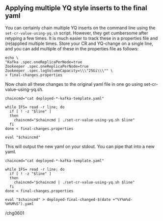 ## Applying multiple YQ style inserts to the final yaml

You can certainly chain multiple YQ inserts on the command line using the `set-cr-value-using-yq.sh` script. 
However, they get cumbersome after retyping a few times. It is much easier to track these in a properties 
file and (re)applied multiple times. Store your CR and YQ-change on a single line, and you can add multiple 
of these in the properties file as follows:
```
echo \
"Kafka .spec.oneReplicaPerNode=true
Zookeeper .spec.oneReplicaPerNode=true
Zookeeper .spec.logVolumeCapacity=\\\"25Gi\\\"" \
> final-changes.properties

```

Now chain all these changes to the original yaml file in one go using set-cr-value-using-yq.sh.

```
chaincmd="cat deployed-*-kafka-template.yaml"

while IFS= read -r line; do
  if [ ! -z "$line" ]
  then
    chaincmd="$chaincmd | ./set-cr-value-using-yq.sh $line"
  fi
done < final-changes.properties

eval "$chaincmd"

```

This will output the new yaml on your stdout.
You can pipe that into a new yaml.

```
chaincmd="cat deployed-*-kafka-template.yaml"

while IFS= read -r line; do
  if [ ! -z "$line" ]
  then
    chaincmd="$chaincmd | ./set-cr-value-using-yq.sh $line"
  fi
done < final-changes.properties

eval "$chaincmd" > deployed-final-changed-$(date +"%Y%m%d-%H%M%S").yaml

```

/chg0601
